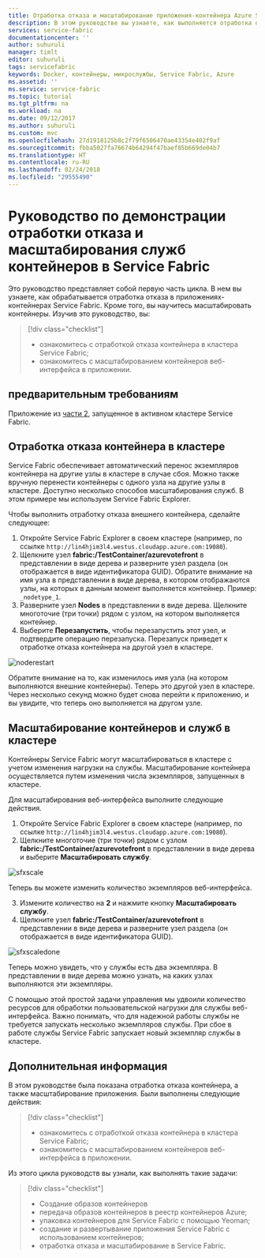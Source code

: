 ```yaml
---
title: Отработка отказа и масштабирование приложения-контейнера Azure Service Fabric | Документация Майкрософт
description: В этом руководстве вы узнаете, как выполняется отработка отказа в приложении-контейнере Azure Service Fabric.  Также узнайте, как масштабировать контейнеры и службы, работающие в кластере.
services: service-fabric
documentationcenter: ''
author: suhuruli
manager: timlt
editor: suhuruli
tags: servicefabric
keywords: Docker, контейнеры, микрослужбы, Service Fabric, Azure
ms.assetid: ''
ms.service: service-fabric
ms.topic: tutorial
ms.tgt_pltfrm: na
ms.workload: na
ms.date: 09/12/2017
ms.author: suhuruli
ms.custom: mvc
ms.openlocfilehash: 27d1918125b8c2f79f6506470ae43354e402f9af
ms.sourcegitcommit: fbba5027fa76674b64294f47baef85b669de04b7
ms.translationtype: HT
ms.contentlocale: ru-RU
ms.lasthandoff: 02/24/2018
ms.locfileid: "29555490"
---
```

# <a name="tutorial-demonstrate-fail-over-and-scaling-of-container-services-with-service-fabric"></a>Руководство по демонстрации отработки отказа и масштабирования служб контейнеров в Service Fabric

Это руководство представляет собой первую часть цикла. В нем вы узнаете, как обрабатывается отработка отказа в приложениях-контейнерах Service Fabric. Кроме того, вы научитесь масштабировать контейнеры. Изучив это руководство, вы:

> [!div class="checklist"]
> * ознакомитесь с отработкой отказа контейнера в кластера Service Fabric;  
> * ознакомитесь с масштабированием контейнеров веб-интерфейса в приложении.

## <a name="prerequisites"></a>предварительным требованиям
Приложение из [части 2](service-fabric-tutorial-package-containers.md), запущенное в активном кластере Service Fabric.

## <a name="fail-over-a-container-in-a-cluster"></a>Отработка отказа контейнера в кластере
Service Fabric обеспечивает автоматический перенос экземпляров контейнера на другие узлы в кластере в случае сбоя. Можно также вручную перенести контейнеры с одного узла на другие узлы в кластере. Доступно несколько способов масштабирования служб. В этом примере мы используем Service Fabric Explorer.

Чтобы выполнить отработку отказа внешнего контейнера, сделайте следующее:

1. Откройте Service Fabric Explorer в своем кластере (например, по ссылке `http://lin4hjim3l4.westus.cloudapp.azure.com:19080`).
2. Щелкните узел **fabric:/TestContainer/azurevotefront** в представлении в виде дерева и разверните узел раздела (он отображается в виде идентификатора GUID). Обратите внимание на имя узла в представлении в виде дерева, в котором отображаются узлы, на которых в данным момент выполняется контейнер. Пример: `_nodetype_1`.
3. Разверните узел **Nodes** в представлении в виде дерева. Щелкните многоточие (три точки) рядом с узлом, на котором выполняется контейнер.
1. Выберите **Перезапустить**, чтобы перезапустить этот узел, и подтвердите операцию перезапуска. Перезапуск приведет к отработке отказа контейнера на другой узел в кластере.

![noderestart][noderestart]

Обратите внимание на то, как изменилось имя узла (на котором выполняются внешние контейнеры). Теперь это другой узел в кластере. Через несколько секунд можно будет снова перейти к приложению, и вы увидите, что теперь оно выполняется на другом узле.

## <a name="scale-containers-and-services-in-a-cluster"></a>Масштабирование контейнеров и служб в кластере
Контейнеры Service Fabric могут масштабироваться в кластере с учетом изменения нагрузки на службы. Масштабирование контейнера осуществляется путем изменения числа экземпляров, запущенных в кластере.

Для масштабирования веб-интерфейса выполните следующие действия.

1. Откройте Service Fabric Explorer в своем кластере (например, по ссылке `http://lin4hjim3l4.westus.cloudapp.azure.com:19080`).
2. Щелкните многоточие (три точки) рядом с узлом **fabric:/TestContainer/azurevotefront** в представлении в виде дерева и выберите **Масштабировать службу**.

![sfxscale][sfxscale]

Теперь вы можете изменить количество экземпляров веб-интерфейса.

3. Измените количество на **2** и нажмите кнопку **Масштабировать службу**.
4. Щелкните узел **fabric:/TestContainer/azurevotefront** в представлении в виде дерева и разверните узел раздела (он отображается в виде идентификатора GUID).

![sfxscaledone][sfxscaledone]

Теперь можно увидеть, что у службы есть два экземпляра. В представлении в виде дерева можно узнать, на каких узлах выполняются эти экземпляры.

С помощью этой простой задачи управления мы удвоили количество ресурсов для обработки пользовательской нагрузки для службы веб-интерфейса. Важно понимать, что для надежной работы службы не требуется запускать несколько экземпляров службы. При сбое в работе службы Service Fabric запускает новый экземпляр службы в кластере.

## <a name="next-steps"></a>Дополнительная информация

В этом руководстве была показана отработка отказа контейнера, а также масштабирование приложения. Были выполнены следующие действия:

> [!div class="checklist"]
> * ознакомитесь с отработкой отказа контейнера в кластера Service Fabric;  
> * ознакомитесь с масштабированием контейнеров веб-интерфейса в приложении.

Из этого цикла руководств вы узнали, как выполнять такие задачи: 
> [!div class="checklist"]
> * Создание образов контейнеров
> * передача образов контейнеров в реестр контейнеров Azure;
> * упаковка контейнеров для Service Fabric с помощью Yeoman;
> * создание и развертывание приложения Service Fabric с использованием контейнеров;
> * отработка отказа и масштабирование в Service Fabric.

[noderestart]: ./media/service-fabric-tutorial-containers-failover/containersfailovertutorialnoderestart.png
[sfxscale]: ./media/service-fabric-tutorial-containers-failover/containersfailovertutorialscale.png
[sfxscaledone]: ./media/service-fabric-tutorial-containers-failover/containersfailovertutorialscaledone.png
